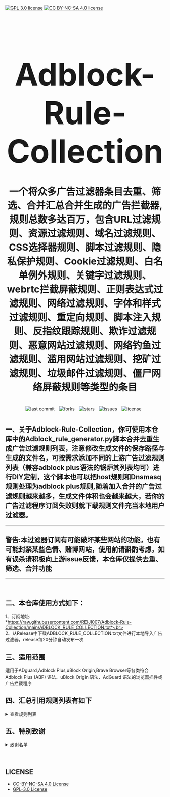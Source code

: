 [![GPL 3.0 license](https://img.shields.io/badge/License-GPL%20v3-blue.svg)](https://github.com/REIJI007/Adblock-Rule-Collection/blob/main/LICENSE-GPL3.0)
[![CC BY-NC-SA 4.0 license](https://img.shields.io/badge/License-CC%20BY--NC--SA%204.0-lightgrey.svg)](https://github.com/REIJI007/Adblock-Rule-Collection/blob/main/LICENSE-CC%20BY-NC-SA%204.0)
<!-- 居中的大标题 -->
<h1 align="center" style="font-size: 100px; margin-bottom: 40px;">Adblock-Rule-Collection</h1>

<!-- 居中的副标题 -->
<h2 align="center" style="font-size: 30px; margin-bottom: 40px;">一个将众多广告过滤器条目去重、筛选、合并汇总合并生成的广告拦截器,规则总数多达百万，包含URL过滤规则、资源过滤规则、域名过滤规则、CSS选择器规则、脚本过滤规则、隐私保护规则、Cookie过滤规则、白名单例外规则、关键字过滤规则、webrtc拦截屏蔽规则、正则表达式过滤规则、网络过滤规则、字体和样式过滤规则、重定向规则、脚本注入规则、反指纹跟踪规则、欺诈过滤规则、恶意网站过滤规则、网络钓鱼过滤规则、滥用网站过滤规则、挖矿过滤规则、垃圾邮件过滤规则、僵尸网络屏蔽规则等类型的条目</h2>

<!-- 徽章（根据需要调整） -->
<p align="center" style="margin-bottom: 40px;">
    <img src="https://img.shields.io/badge/last%20commit-today-brightgreen" alt="last commit" style="margin-right: 10px;">
    <img src="https://img.shields.io/github/forks/REIJI007/Adblock-Rule-Collection" alt="forks" style="margin-right: 10px;">
    <img src="https://img.shields.io/github/stars/REIJI007/Adblock-Rule-Collection" alt="stars" style="margin-right: 10px;">
    <img src="https://img.shields.io/github/issues/REIJI007/Adblock-Rule-Collection" alt="issues" style="margin-right: 10px;">
    <img src="https://img.shields.io/github/license/REIJI007/Adblock-Rule-Collection" alt="license" style="margin-right: 10px;">
</p>


## 一、关于Adblock-Rule-Collection，你可使用本仓库中的Adblock_rule_generator.py脚本合并去重生成广告过滤规则列表，注意修改生成文件的保存路径与生成的文件名，可按需求添加不同的上游广告过滤规则列表（兼容adblock plus语法的锅炉其列表均可）进行DIY定制，这个脚本也可以把host规则和Dnsmasq规则处理为adblock plus规则,随着加入合并的广告过滤规则越来越多，生成文件体积也会越来越大，若你的广告过滤程序订阅失败则就下载规则文件充当本地用户过滤器。

<hr>

## 警告:本过滤器订阅有可能破坏某些网站的功能，也有可能封禁某些色情、赌博网站，使用前请斟酌考虑，如有误杀请积极向上游issue反馈，本仓库仅提供去重、筛选、合并功能

<hr>
<br>

## 二、本仓库使用方式如下：
1、订阅地址: <br> *https://raw.githubusercontent.com/REIJI007/Adblock-Rule-Collection/main/ADBLOCK_RULE_COLLECTION.txt*<br>
<br>
2、从Release中下载ADBLOCK_RULE_COLLECTION.txt文件进行本地导入广告过滤器，release每20分钟自动发布一次
<br>

## 三、适用范围
适用于ADguard,Adblock Plus,uBlock Origin,Brave Browser等各类符合Adblock Plus (ABP) 语法、uBlock Origin 语法、AdGuard 语法的浏览器插件或广告拦截程序
<br>


## 四、汇总引用规则列表有如下
<details>
  <summary>查看规则列表</summary>

1. [Anti-ad for adguard](https://anti-ad.net/adguard.txt)  
2. [Anti-ad-Easylist](https://anti-ad.net/easylist.txt)  
3. [OISD Big List](https://big.oisd.nl)  
4. [EasyList](https://easylist.to/easylist/easylist.txt)  
5. [EasyList — first-party servers](https://raw.githubusercontent.com/easylist/easylist/master/easylist/easylist_adservers.txt)  
6. [EasyList — third-party servers](https://raw.githubusercontent.com/easylist/easylist/master/easylist/easylist_thirdparty.txt)  
7. [EasyList Privacy](https://easylist.to/easylist/easyprivacy.txt)  
8. [EasyList Privacy — trackingservers](https://raw.githubusercontent.com/easylist/easylist/master/easyprivacy/easyprivacy_trackingservers.txt)  
9. [EasyPrivacy — third-party trackers](https://raw.githubusercontent.com/easylist/easylist/master/easyprivacy/easyprivacy_thirdparty.txt)  
10. [EasyPrivacy — third-party international trackers](https://raw.githubusercontent.com/easylist/easylist/master/easyprivacy/easyprivacy_thirdparty_international.txt)  
11. [Easylist Cookie List](https://secure.fanboy.co.nz/fanboy-cookiemonster.txt)  
12. [EasyList China](https://raw.githubusercontent.com/easylist/easylistchina/master/easylistchina.txt)  
13. [Adblock Warning Removal List](https://easylist-downloads.adblockplus.org/antiadblockfilters.txt)  
14. [Fanboy's Annoyance List](https://secure.fanboy.co.nz/fanboy-annoyance.txt)  
15. [Fanboy's Social Blocking List](https://easylist.to/easylist/fanboy-social.txt)  
16. [Fanboy's Anti-thirdparty Fonts](https://www.fanboy.co.nz/fanboy-antifonts.txt)  
17. [Fanboy's Notifications Blocking List](https://raw.githubusercontent.com/DandelionSprout/adfilt/master/Other%20domains%20versions/FanboyNotifications-LoadableInUBO.txt)  
18. [CJX's Annoyance List](https://raw.githubusercontent.com/cjx82630/cjxlist/master/cjx-annoyance.txt)  
19. [CJX's EasyList Lite](https://raw.githubusercontent.com/cjx82630/cjxlist/master/cjxlist.txt)  
20. [CJX's uBlock list](https://raw.githubusercontent.com/cjx82630/cjxlist/master/cjx-ublock.txt)  
21. [uniartrisan's Adblock List Plus](https://raw.githubusercontent.com/uniartisan/adblock_list/master/adblock_plus.txt)  
22. [uniartrisan's Privacy List](https://raw.githubusercontent.com/uniartisan/adblock_list/master/adblock_privacy.txt)  
23. [AdRules AdBlock List Plus](https://raw.githubusercontent.com/Cats-Team/AdRules/main/adblock_plus.txt)  
24. [AdRules DNS List](https://raw.githubusercontent.com/Cats-Team/AdRules/main/dns.txt)  
25. [AdBlock DNS](https://raw.githubusercontent.com/217heidai/adblockfilters/main/rules/adblockdns.txt)  
26. [AdBlock Filter](https://raw.githubusercontent.com/217heidai/adblockfilters/main/rules/adblockfilters.txt)  
27. [GOODBYEADS](https://raw.githubusercontent.com/8680/GOODBYEADS/master/data/rules/adblock.txt)  
28. [GOODBYEADS-DNS](https://raw.githubusercontent.com/8680/GOODBYEADS/master/data/rules/dns.txt)  
29. [GOODBYEADS-allow](https://raw.githubusercontent.com/8680/GOODBYEADS/master/data/rules/dns.txt)  
30. [AWAvenue-Ads-Rule](https://raw.githubusercontent.com/TG-Twilight/AWAvenue-Ads-Rule/main/AWAvenue-Ads-Rule.txt)  
31. [Bibaiji's ad-rules](https://raw.githubusercontent.com/Bibaiji/ad-rules/main/rule/ad-rules.txt)  
32. [uBlock filters](https://raw.githubusercontent.com/uBlockOrigin/uAssets/master/filters/filters.txt)  
33. [uBlock privacy filter](https://raw.githubusercontent.com/uBlockOrigin/uAssets/master/filters/privacy.txt)  
34. [uBlock mobile filter](https://raw.githubusercontent.com/uBlockOrigin/uAssets/master/filters/filters-mobile.txt)  
35. [uBlock Badware risks filter](https://raw.githubusercontent.com/uBlockOrigin/uAssets/master/filters/badware.txt)  
36. [uBlock Annoyances-Cookies filter](https://raw.githubusercontent.com/uBlockOrigin/uAssets/master/filters/annoyances-cookies.txt)  
37. [uBlock Annoyances-others filter](https://raw.githubusercontent.com/uBlockOrigin/uAssets/master/filters/annoyances-others.txt)  
38. [uBlock Resource abuse filters](https://raw.githubusercontent.com/uBlockOrigin/uAssets/master/filters/resource-abuse.txt)  
39. [uBlock Unbreak filter](https://raw.githubusercontent.com/uBlockOrigin/uAssets/master/filters/unbreak.txt)  
40. [AdGuard Base filter cryptominers](https://raw.githubusercontent.com/AdguardTeam/AdguardFilters/master/BaseFilter/sections/cryptominers.txt)  
41. [AdGuard Exclusion rules](https://raw.githubusercontent.com/AdguardTeam/AdGuardSDNSFilter/master/Filters/exclusions.txt)  
42. [AdGuard Exception rules](https://raw.githubusercontent.com/AdguardTeam/AdGuardSDNSFilter/master/Filters/exceptions.txt)  
43. [AdGuardSDNSFilter](https://raw.githubusercontent.com/AdguardTeam/AdGuardSDNSFilter/master/Filters/rules.txt)  
44. [AdGuard Base filter](https://raw.githubusercontent.com/AdguardTeam/FiltersRegistry/master/filters/filter_2_Base/filter.txt)  
45. [AdGuard Base filter — first-party servers](https://raw.githubusercontent.com/AdguardTeam/AdguardFilters/master/BaseFilter/sections/adservers_firstparty.txt)  
46. [AdGuard Base filter — foreign servers](https://raw.githubusercontent.com/AdguardTeam/AdguardFilters/master/BaseFilter/sections/foreign.txt)  
47. [AdGuard Mobile filter](https://raw.githubusercontent.com/AdguardTeam/AdguardFilters/master/MobileFilter/sections/adservers.txt)  
48. [AdGuard Tracking Protection filter](https://raw.githubusercontent.com/AdguardTeam/FiltersRegistry/master/filters/filter_3_Spyware/filter.txt)  
49. [AdGuard Tracking Protection filter — first-party trackers](https://raw.githubusercontent.com/AdguardTeam/AdguardFilters/master/SpywareFilter/sections/tracking_servers_firstparty.txt)  
50. [AdGuard Tracking Protection filter — third-party trackers](https://raw.githubusercontent.com/AdguardTeam/AdguardFilters/master/SpywareFilter/sections/tracking_servers.txt)
51. [AdGuard Tracking Protection filter — mobile trackers](https://raw.githubusercontent.com/AdguardTeam/AdguardFilters/master/SpywareFilter/sections/mobile.txt)  
52. [AdGuard URL Tracking filter](https://raw.githubusercontent.com/AdguardTeam/FiltersRegistry/master/filters/filter_17_TrackParam/filter.txt)  
53. [AdGuard Social media filter](https://raw.githubusercontent.com/AdguardTeam/FiltersRegistry/master/filters/filter_4_Social/filter.txt)  
54. [AdGuard Annoyances filter](https://raw.githubusercontent.com/AdguardTeam/FiltersRegistry/master/filters/filter_14_Annoyances/filter.txt)  
55. [AdGuard CNAME original trackers list](https://raw.githubusercontent.com/AdguardTeam/cname-trackers/master/data/combined_original_trackers.txt)  
56. [AdGuard CNAME disguised ads list](https://raw.githubusercontent.com/AdguardTeam/cname-trackers/master/data/combined_disguised_ads.txt)  
57. [AdGuard CNAME disguised clickthroughs list](https://raw.githubusercontent.com/AdguardTeam/cname-trackers/master/data/combined_disguised_clickthroughs.txt)  
58. [AdGuard CNAME disguised microsites list](https://raw.githubusercontent.com/AdguardTeam/cname-trackers/master/data/combined_disguised_microsites.txt)  
59. [AdGuard CNAME disguised trackers list](https://raw.githubusercontent.com/AdguardTeam/cname-trackers/master/data/combined_disguised_trackers.txt)  
60. [AdGuard CNAME disguised mail_trackers list](https://raw.githubusercontent.com/AdguardTeam/cname-trackers/master/data/combined_disguised_mail_trackers.txt)  
61. [AdGuard Chinese filter](https://raw.githubusercontent.com/AdguardTeam/FiltersRegistry/master/filters/filter_224_Chinese/filter.txt)  
62. [AdGuard DNS filter](https://raw.githubusercontent.com/AdguardTeam/FiltersRegistry/master/filters/filter_15_DnsFilter/filter.txt)  
63. [AdGuard for Android](https://filters.adtidy.org/android/filters/11.txt)  
64. [AdGuard for iOS](https://filters.adtidy.org/ios/filters/11.txt)  
65. [HyperADRules](https://raw.githubusercontent.com/Lynricsy/HyperADRules/master/rules.txt)  
66. [HyperADRules-DNS](https://raw.githubusercontent.com/Lynricsy/HyperADRules/master/dns.txt)  
67. [HyperADRules-allow](https://raw.githubusercontent.com/Lynricsy/HyperADRules/master/allow.txt)  
68. [TheBestAdrules](https://raw.githubusercontent.com/guandasheng/adguardhome/main/rule/all.txt)  
69. [xinggsf's rules](https://raw.githubusercontent.com/xinggsf/Adblock-Plus-Rule/master/rule.txt)  
70. [xinggsf's mv rules](https://raw.githubusercontent.com/xinggsf/Adblock-Plus-Rule/master/mv.txt)  
71. [superbigsteam rules](https://raw.githubusercontent.com/superbigsteam/adguardhomeguiz/main/rule/all.txt)  
72. [adblock-nocoin-list](https://raw.githubusercontent.com/hoshsadiq/adblock-nocoin-list/master/nocoin.txt)  
73. [GoodbyeAds-AdBlock-Filter](https://raw.githubusercontent.com/jerryn70/GoodbyeAds/master/Formats/GoodbyeAds-AdBlock-Filter.txt)  
74. [GoodbyeAds-Ultra-AdBlock-Filter](https://raw.githubusercontent.com/jerryn70/GoodbyeAds/master)  
75. [Phishing URL Blocklist——AdGuard](https://malware-filter.gitlab.io/malware-filter/phishing-filter-ag.txt)  
76. [Phishing URL Blocklist——AdGuard Home](https://malware-filter.gitlab.io/malware-filter/phishing-filter-agh.txt)  
77. [Phishing URL Blocklist——uBlock Origin](https://malware-filter.gitlab.io/malware-filter/phishing-filter.txt)  
78. [Malicious URL Blocklist——AdGuard](https://malware-filter.gitlab.io/malware-filter/urlhaus-filter-ag.txt)  
79. [Malicious URL Blocklist——AdGuard Home](https://malware-filter.gitlab.io/malware-filter/urlhaus-filter-agh.txt)  
80. [Malicious URL Blocklist——uBlock Origin](https://malware-filter.gitlab.io/malware-filter/urlhaus-filter.txt)  
81. [Tracking JS Blocklist](https://malware-filter.gitlab.io/malware-filter/tracking-filter.txt)  
82. [Botnet IP Blocklist——AdGuard](https://malware-filter.gitlab.io/malware-filter/botnet-filter-ag.txt)  
83. [Botnet IP Blocklist——AdGuard Home](https://malware-filter.gitlab.io/malware-filter/botnet-filter-agh.txt)  
84. [Botnet IP Blocklist——uBlock Origin](https://malware-filter.gitlab.io/malware-filter/botnet-filter.txt)  
85. [ABP filters](https://easylist-msie.adblockplus.org/abp-filters-anti-cv.txt)  
86. [adgk](https://raw.githubusercontent.com/banbendalao/ADgk/master/ADgk.txt)  
87. [yokoffing's Annoyance List](https://raw.githubusercontent.com/yokoffing/filterlists/main/annoyance_list.txt)  
88. [yokoffing's Privacy Essentials](https://raw.githubusercontent.com/yokoffing/filterlists/main/privacy_essentials.txt)  
89. [Spam404's Adblock-list](https://raw.githubusercontent.com/Spam404/lists/master/adblock-list.txt)  
90. [Brave-specific filter](https://raw.githubusercontent.com/brave/adblock-lists/master/brave-lists/brave-specific.txt)  
91. [Brave-ios-specific filter](https://raw.githubusercontent.com/brave/adblock-lists/master/brave-lists/brave-ios-specific.txt)  
92. [Brave-Android-specific filter](https://raw.githubusercontent.com/brave/adblock-lists/master/brave-lists/brave-android-specific.txt)  
93. [Brave-Firstparty filter](https://raw.githubusercontent.com/brave/adblock-lists/master/brave-lists/brave-firstparty.txt)  
94. [Brave-Firstparty-cname filter](https://raw.githubusercontent.com/brave/adblock-lists/master/brave-lists/brave-firstparty-cname.txt)  
95. [Brave-Unbreak filter](https://raw.githubusercontent.com/brave/adblock-lists/master/brave-unbreak.txt)  
96. [Filter unblocking search ads and self-promotions](https://raw.githubusercontent.com/AdguardTeam/FiltersRegistry/master/filters/filter_10_Useful/filter.txt)  
97. [Peter Lowe’s Ad and Tracking Server List](https://pgl.yoyo.org/adservers/serverlist.php?hostformat=adblockplus&showintro=0)  
98. [Dandelion Sprout's Anti-Malware List (for AdGuard)](https://raw.githubusercontent.com/DandelionSprout/adfilt/master/Alternate%20versions%20Anti-Malware%20List/AntiMalwareAdGuard.txt)  
99. [Dandelion Sprout's Anti-Malware List (for Adblock Plus and AdBlock)](https://raw.githubusercontent.com/DandelionSprout/adfilt/master/Alternate%20versions%20Anti-Malware%20List/AntiMalwareABP.txt)  
100. [The Block List Project - Smart TV List](https://raw.githubusercontent.com/blocklistproject/Lists/master/adguard/smart-tv-ags.txt)  
101. [The Block List Project - Ads List](https://raw.githubusercontent.com/blocklistproject/Lists/master/adguard/ads-ags.txt)  
102. [The Block List Project - Basic Starter List](https://raw.githubusercontent.com/blocklistproject/Lists/master/adguard/basic-ags.txt)  
103. [The Block List Project - Tracking List](https://raw.githubusercontent.com/blocklistproject/Lists/master/adguard/tracking-ags.txt)  
104. [The Block List Project - Malware List](https://raw.githubusercontent.com/blocklistproject/Lists/master/adguard/malware-ags.txt)  
105. [The Block List Project - Scam List](https://raw.githubusercontent.com/blocklistproject/Lists/master/adguard/scam-ags.txt)  
106. [The Block List Project - Phishing List](https://raw.githubusercontent.com/blocklistproject/Lists/master/adguard/phishing-ags.txt)  
107. [The Block List Project - Ransomware List](https://raw.githubusercontent.com/blocklistproject/Lists/master/adguard/ransomware-ags.txt)  
108. [The Block List Project - Fraud List](https://raw.githubusercontent.com/blocklistproject/Lists/master/adguard/fraud-ags.txt)  
109. [The Block List Project - Abuse List](https://raw.githubusercontent.com/blocklistproject/Lists/master/adguard/abuse-ags.txt)  
110. [The Block List Project - Redirect List](https://raw.githubusercontent.com/blocklistproject/Lists/master/adguard/redirect-ags.txt)  
111. [Anti-Adblock Killer](https://raw.githubusercontent.com/reek/anti-adblock-killer/master/anti-adblock-killer-filters.txt)  
112. [Scam Blocklist (Adblock Plus)](https://raw.githubusercontent.com/durablenapkin/scamblocklist/master/adguard.txt)  
113. [Smart-TV Blocklist for AdGuard Home](https://raw.githubusercontent.com/Perflyst/PiHoleBlocklist/master/SmartTV-AGH.txt)
114. [HaGeZi's Pro DNS Blocklist](https://raw.githubusercontent.com/hagezi/dns-blocklists/main/adblock/pro.txt)
115. [HaGeZi's Fake DNS Blocklist](https://raw.githubusercontent.com/hagezi/dns-blocklists/main/adblock/fake.txt)
116. [HaGeZi's Light DNS Blocklist](https://raw.githubusercontent.com/hagezi/dns-blocklists/main/adblock/light.txt)
117. [HaGeZi's DynDNS Blocklist](https://raw.githubusercontent.com/hagezi/dns-blocklists/main/adblock/dyndns.txt)
118. [HaGeZi's Normal DNS Blocklist](https://raw.githubusercontent.com/hagezi/dns-blocklists/main/adblock/multi.txt)
119. [HaGeZi's Personal DNS Blocklist](https://raw.githubusercontent.com/hagezi/dns-blocklists/main/adblock/personal.txt)
120. [HaGeZi's Pop-Up Ads DNS Blocklist](https://raw.githubusercontent.com/hagezi/dns-blocklists/main/adblock/popupads.txt)
121. [HaGeZi's Ultimate DNS Blocklist](https://raw.githubusercontent.com/hagezi/dns-blocklists/main/adblock/ultimate.txt)
122. [HaGeZi's The World's Most Abused TLDs - Aggressive](https://raw.githubusercontent.com/hagezi/dns-blocklists/main/adblock/spam-tlds-adblock-aggressive.txt)
123. [HaGeZi's The World's Most Abused TLDs](https://raw.githubusercontent.com/hagezi/dns-blocklists/main/adblock/spam-tlds-adblock-allow.txt)
124. [HaGeZi's Threat Intelligence Feeds DNS Blocklist](https://raw.githubusercontent.com/hagezi/dns-blocklists/main/adblock/tif.txt)
125. [HaGeZi's Allowlist Referral](https://raw.githubusercontent.com/hagezi/dns-blocklists/main/adblock/whitelist-referral.txt)
126. [HaGeZi's Allowlist URL Shortener](https://raw.githubusercontent.com/hagezi/dns-blocklists/main/adblock/whitelist-urlshortener.txt)
127. [neodevpro's adblock list](https://raw.githubusercontent.com/neodevpro/neodevhost/master/adblocker)
128. [notracking's adblock List](https://raw.githubusercontent.com/notracking/hosts-blocklists/master/adblock/adblock.txt)
129. [damengzhu's adblock List](https://raw.githubusercontent.com/damengzhu/banad/main/jiekouAD.txt)
130. [damengzhu's DNS List](https://raw.githubusercontent.com/damengzhu/banad/main/dnslist.txt)
131. [hectorm's adblock List](https://hblock.molinero.dev/hosts_adblock.txt)
132. [1Hosts's adblock list](https://raw.githubusercontent.com/badmojr/1Hosts/master/Pro/adblock.txt)
  

  

  
</details>

## 五、特别致谢
<details>
  <summary>致谢名单</summary>

1. [anti-AD](https://github.com/privacy-protection-tools/anti-AD)
2. [easylist](https://github.com/easylist/easylist)
3. [cjxlist](https://github.com/cjx82630/cjxlist)
4. [uniartisan](https://github.com/uniartisan/adblock_list)
5. [Cats-Team](https://github.com/Cats-Team/AdRules)
6. [217heidai](https://github.com/217heidai/adblockfilters)
7. [GOODBYEADS](https://github.com/8680/GOODBYEADS)
8. [AWAvenue-Ads-Rule](https://github.com/TG-Twilight/AWAvenue-Ads-Rule)
9. [Bibaiji](https://github.com/Bibaiji/ad-rules/)
10. [uBlockOrigin](https://github.com/uBlockOrigin/uAssets)
11. [ADguardTeam](https://github.com/AdguardTeam/AdGuardFilters)
12. [HyperADRules](https://github.com/Lynricsy/HyperADRules)
13. [guandasheng](https://github.com/guandasheng/adguardhome)
14. [xinggsf](https://github.com/xinggsf/Adblock-Plus-Rule)
15. [superbigsteam](https://github.com/superbigsteam/adguardhomeguiz)
16. [hoshsadiq](https://github.com/hoshsadiq/adblock-nocoin-list)
17. [jerryn70](https://github.com/jerryn70/GoodbyeAds)
18. [malware-filter](https://gitlab.com/malware-filter)
19. [abp-filters](https://gitlab.com/eyeo/anti-cv/abp-filters-anti-cv)
20. [banbendalao](https://github.com/banbendalao/ADgk)
21. [yokoffing](https://github.com/yokoffing/filterlists)
22. [Spam404](https://github.com/Spam404/lists)
23. [brave](https://github.com/brave/adblock-lists)
24. [Peter Lowe](https://pgl.yoyo.org/adservers/)
25. [DandelionSprout](https://github.com/DandelionSprout/adfilt)
26. [blocklistproject](https://github.com/blocklistproject/Lists)
27. [reek](https://github.com/reek/anti-adblock-killer)
28. [durablenapkin](https://github.com/durablenapkin/scamblocklist)
29. [oisd](https://github.com/sjhgvr/oisd)
30. [Perflyst](https://github.com/Perflyst/PiHoleBlocklist)
31. [hagezi](https://github.com/hagezi/dns-blocklists)
32. [neodevpro](https://github.com/neodevpro/neodevhost)
33. [notracking](https://github.com/notracking/hosts-blocklists)
34. [damengzhu](https://github.com/damengzhu/banad)
35. [hectorm](https://github.com/hectorm/hblock)
36. [badmojr](https://github.com/badmojr/1Hosts)

  </details>





<br>
<br>


## LICENSE
- [CC-BY-NC-SA 4.0 License](https://github.com/REIJI007/Adblock-Rule-Collection/blob/main/LICENSE-CC%20BY-NC-SA%204.0)
- [GPL-3.0 License](https://github.com/REIJI007/Adblock-Rule-Collection/blob/main/LICENSE-GPL3.0)
